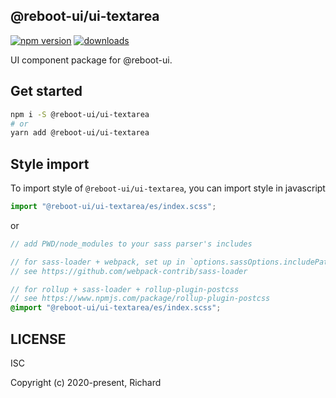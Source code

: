 ## @reboot-ui/ui-textarea

[![npm version](https://img.shields.io/npm/v/@reboot-ui/ui-textarea.svg)](https://www.npmjs.org/package/@reboot-ui/ui-textarea)
[![downloads](https://img.shields.io/npm/dm/@reboot-ui/ui-textarea.svg)](https://www.npmjs.org/package/@reboot-ui/ui-textarea)

UI component package for @reboot-ui.

## Get started

```bash
npm i -S @reboot-ui/ui-textarea
# or
yarn add @reboot-ui/ui-textarea
```

## Style import

To import style of `@reboot-ui/ui-textarea`, you can import style in javascript

```js
import "@reboot-ui/ui-textarea/es/index.scss";
```

or

```scss
// add PWD/node_modules to your sass parser's includes

// for sass-loader + webpack, set up in `options.sassOptions.includePaths`,
// see https://github.com/webpack-contrib/sass-loader

// for rollup + sass-loader + rollup-plugin-postcss
// see https://www.npmjs.com/package/rollup-plugin-postcss
@import "@reboot-ui/ui-textarea/es/index.scss";
```
## LICENSE

ISC

Copyright (c) 2020-present, Richard
